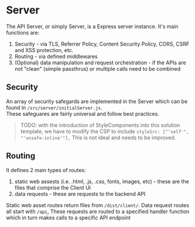 # Server

The API Server, or simply Server, is a Express server instance.  It's main functions are:
1. Security - via TLS, Referrer Policy, Content Security Policy, CORS, CSRF and XSS protection, etc.
2. Routing - via defined middlewares
3. (Optional) data manipulation and request orchestration - if the APIs are not "clean" (simple passthrus) or multiple calls need to be combined

## Security
An array of security safegards are implemented in the Server which can be found in `/src/server/initialServer.js`.  
These safeguares are fairly universal and follow best practices.

>TODO: with the introduction of StyleComponents into this solution template, we have to modify the CSP to include `styleSrc: ["'self'", "'unsafe-inline'"],`
This is not ideal and needs to be improved.


## Routing
It defines 2 main types of routes:
1. static web assests (i.e. .html, .js, .css, fonts, images, etc) - these are the files that comprise the Client UI
2. data requests - these are requests to the backend API 

Static web asset routes return files from `/dist/client/`.
Data request routes all start with `/api`,  These requests are routed to a specified handler function which in turn makes calls to a specific API endpoint
